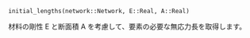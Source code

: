 ```
initial_lengths(network::Network, E::Real, A::Real)
```

材料の剛性 E と断面積 A を考慮して、要素の必要な無応力長を取得します。
